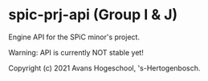 # spic-prj-api (Group I & J)
Engine API for the SPiC minor's project.

Warning: API is currently NOT stable yet!

Copyright (c) 2021 Avans Hogeschool, 's-Hertogenbosch.
